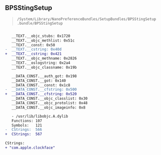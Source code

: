 ## BPSStingSetup

> `/System/Library/NanoPreferenceBundles/SetupBundles/BPSStingSetup.bundle/BPSStingSetup`

```diff

   __TEXT.__objc_stubs: 0x1720
   __TEXT.__objc_methlist: 0x51c
   __TEXT.__const: 0x50
-  __TEXT.__cstring: 0x40d
+  __TEXT.__cstring: 0x421
   __TEXT.__objc_methname: 0x2826
   __TEXT.__oslogstring: 0x2a4
   __TEXT.__objc_classname: 0x19b

   __DATA_CONST.__auth_got: 0x198
   __DATA_CONST.__got: 0x140
   __DATA_CONST.__const: 0x1c8
-  __DATA_CONST.__cfstring: 0x500
+  __DATA_CONST.__cfstring: 0x520
   __DATA_CONST.__objc_classlist: 0x30
   __DATA_CONST.__objc_protolist: 0x48
   __DATA_CONST.__objc_imageinfo: 0x8

   - /usr/lib/libobjc.A.dylib
   Functions: 107
   Symbols:   121
-  CStrings:  566
+  CStrings:  567
 
CStrings:
+ "com.apple.clockface"

```
